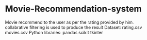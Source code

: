 # Movie-Recommendation-system
Movie recommend to the user as per the rating provided by him. collabrative filtering is used to produce the result
Dataset:
    rating.csv
    movies.csv
Python libraries:
    pandas
    scikit
    tkinter
    
